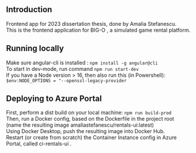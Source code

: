 Introduction
------------

Frontend app for 2023 dissertation thesis, done by Amalia Stefanescu.
<br/>
This is the frontend application for BIG-O , a simulated game rental platform.

Running locally
---------------

Make sure angular-cli is installed : `npm install -g angular@cli`
<br/>
To start in dev-mode, run command `npm run start-dev`
<br/>
If you have a Node version > 16, then also run this (in Powershell): `$env:NODE_OPTIONS = "--openssl-legacy-provider`

Deploying to Azure Portal
------------------------

First, perform a dist build on your local machine: `npm run build-prod`
<br/>
Then, run a Docker config, based on the Dockerfile in the project root (name the resulting image amaliastefanescu/rentals-ui:latest)
<br/>
Using Docker Desktop, push the resulting image into Docker Hub.
<br/>
Restart (or create from scratch) the Container Instance config in Azure Portal, called ci-rentals-ui .
